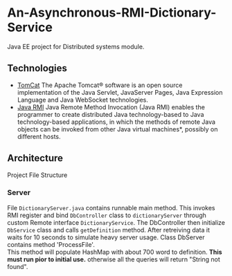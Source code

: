 # An-Asynchronous-RMI-Dictionary-Service
Java EE project for Distributed systems module.

## Technologies
- [TomCat](https://tomcat.apache.org/) The Apache Tomcat® software is an open source implementation of the Java Servlet, JavaServer Pages, Java Expression Language and Java WebSocket technologies.
- [Java RMI](http://www.oracle.com/technetwork/java/javase/tech/index-jsp-136424.html#close) Java Remote Method Invocation (Java RMI) enables the programmer to create distributed Java technology-based to Java technology-based applications, in which the methods of remote Java objects can be invoked from other Java virtual machines*, possibly on different hosts. 

## Architecture
Project File Structure

### Server

File `DictionaryServer.java` contains runnable main method. This invokes RMI register and bind `DbController` class to `dictionaryServer` through custom Remote interface `DictionaryService`.
The DbController then initialize `DbService` class and calls `getDefinition` method. After retreiving data it waits for 10 seconds to simulate heavy server usage.
Class DbServer contains method 'ProcessFile'.  
This method will populate HashMap with about 700 word to definition. **This must run pior to initial use.** otherwise all the queries will return "String not found".


